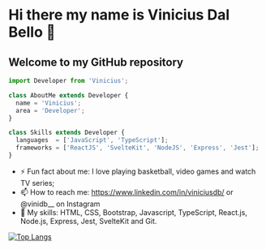 
# Hi there my name is Vinicius Dal Bello 👋
## Welcome to my GitHub repository

```js
import Developer from 'Vinicius';

class AboutMe extends Developer {
  name = 'Vinicius';
  area = 'Developer';
}

class Skills extends Developer {
  languages  = ['JavaScript', 'TypeScript'];
  frameworks = ['ReactJS', 'SvelteKit', 'NodeJS', 'Express', 'Jest'];
}
```

- ⚡ Fun fact about me: I love playing basketball, video games and watch TV series;
- 📫 How to reach me: https://www.linkedin.com/in/viniciusdb/ or @vinidb__ on Instagram
- 🔧 My skills: HTML, CSS, Bootstrap, Javascript, TypeScript, React.js, Node.js, Express, Jest, SvelteKit and Git.

[![Top Langs](https://github-readme-stats.vercel.app/api/top-langs/?username=vinidalbello)](https://github.com/anuraghazra/github-readme-stats)
